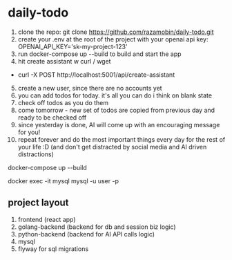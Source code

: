 # daily-todo

1. clone the repo: git clone https://github.com/razamobin/daily-todo.git
2. create your .env at the root of the project with your openai api key: OPENAI_API_KEY='sk-my-project-123'
3. run docker-compose up --build to build and start the app
4. hit create assistant w curl / wget
- curl -X POST http://localhost:5001/api/create-assistant
5. create a new user, since there are no accounts yet
6. you can add todos for today. it's all you can do i think on blank state
7. check off todos as you do them
8. come tomorrow - new set of todos are copied from previous day and ready to be checked off
9. since yesterday is done, AI will come up with an encouraging message for you!
10. repeat forever and do the most important things every day for the rest of your life :D (and don't get distracted by social media and AI driven distractions)

docker-compose up --build

docker exec -it mysql mysql -u user -p

## project layout
1. frontend (react app)
2. golang-backend (backend for db and session biz logic)
3. python-backend (backend for AI API calls logic)
4. mysql
5. flyway for sql migrations
